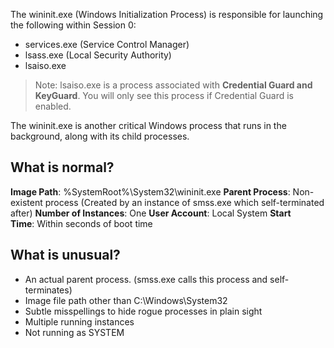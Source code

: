The wininit.exe (Windows Initialization Process) is responsible for launching the following within Session 0:
- services.exe (Service Control Manager)
- lsass.exe (Local Security Authority)
- lsaiso.exe

> Note: lsaiso.exe is a process associated with **Credential Guard and KeyGuard**. You will only see this process if Credential Guard is enabled.

The wininit.exe is another critical Windows process that runs in the background, along with its child processes.
## What is normal?
**Image Path**: %SystemRoot%\System32\wininit.exe
**Parent Process**: Non-existent process (Created by an instance of smss.exe which self-terminated after)
**Number of Instances**: One
**User Account**: Local System
**Start Time**: Within seconds of boot time
## What is unusual?
- An actual parent process. (smss.exe calls this process and self-terminates)
- Image file path other than C:\Windows\System32
- Subtle misspellings to hide rogue processes in plain sight
- Multiple running instances
- Not running as SYSTEM